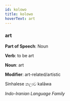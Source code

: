 ```yaml
---
id: kolowo
title: kolowo
hoverText: art
---
```


### art

**Part of Speech**: Noun

**Verb**: to be art

**Noun**: art

**Modifier**: art-related/artistic

Sinhalese කලාව kalāwa 

*Indo-Iranian Language Family*